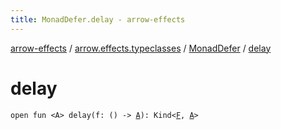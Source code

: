 ```yaml
---
title: MonadDefer.delay - arrow-effects
---
```


[arrow-effects](../../index.html) / [arrow.effects.typeclasses](../index.html) / [MonadDefer](index.html) / [delay](./delay.html)

# delay

`open fun <A> delay(f: () -> `[`A`](delay.html#A)`): Kind<`[`F`](index.html#F)`, `[`A`](delay.html#A)`>`